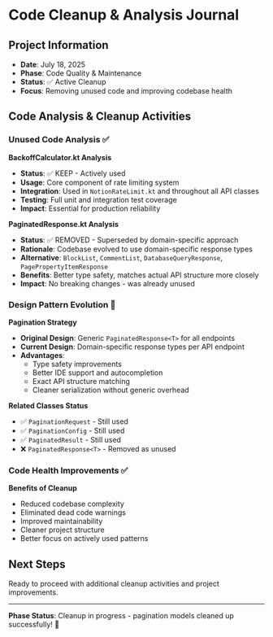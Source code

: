 # Code Cleanup & Analysis Journal

## Project Information

- **Date**: July 18, 2025
- **Phase**: Code Quality & Maintenance
- **Status**: ✅ Active Cleanup
- **Focus**: Removing unused code and improving codebase health

## Code Analysis & Cleanup Activities

### Unused Code Analysis ✅

**BackoffCalculator.kt Analysis**
- **Status**: ✅ KEEP - Actively used
- **Usage**: Core component of rate limiting system
- **Integration**: Used in `NotionRateLimit.kt` and throughout all API classes
- **Testing**: Full unit and integration test coverage
- **Impact**: Essential for production reliability

**PaginatedResponse.kt Analysis**
- **Status**: ✅ REMOVED - Superseded by domain-specific approach
- **Rationale**: Codebase evolved to use domain-specific response types
- **Alternative**: `BlockList`, `CommentList`, `DatabaseQueryResponse`, `PagePropertyItemResponse`
- **Benefits**: Better type safety, matches actual API structure more closely
- **Impact**: No breaking changes - was already unused

### Design Pattern Evolution 🔄

**Pagination Strategy**
- **Original Design**: Generic `PaginatedResponse<T>` for all endpoints
- **Current Design**: Domain-specific response types per API endpoint
- **Advantages**:
  - Type safety improvements
  - Better IDE support and autocompletion
  - Exact API structure matching
  - Cleaner serialization without generic overhead

**Related Classes Status**
- ✅ `PaginationRequest` - Still used
- ✅ `PaginationConfig` - Still used  
- ✅ `PaginatedResult` - Still used
- ❌ `PaginatedResponse<T>` - Removed as unused

### Code Health Improvements ✅

**Benefits of Cleanup**
- Reduced codebase complexity
- Eliminated dead code warnings
- Improved maintainability
- Cleaner project structure
- Better focus on actively used patterns

## Next Steps

Ready to proceed with additional cleanup activities and project improvements.

---

**Phase Status**: Cleanup in progress - pagination models cleaned up successfully! 🎯